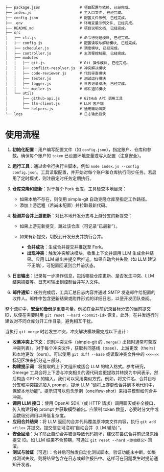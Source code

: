 ```.
├── package.json                  # 项目配置与依赖, 已经完成。
├── index.js                      # 主入口文件, 已经完成。
├── config.json                   # 配置文件示例, 已经完成。
├── .env                          # 环境变量示例文件, 已经完成。
├── README.md                     # 项目说明文档, 已经完成。
├── src
│   ├── cli.js                    # 命令行处理模块, 已经完成。
│   ├── config.js                 # 配置读取与解析模块, 已经完成。
│   ├── scheduler.js              # 调度模块, 已经完成。
│   ├── controller.js             # 主流程控制器, 已经完成。
│   ├── modules
│   │   ├── git.js                # Git 操作模块, 已经完成。
│   │   ├── conflict-resolver.js  # 冲突解决模块
│   │   ├── code-reviewer.js      # 代码审查模块
│   │   ├── tester.js             # 测试运行模块
│   │   ├── logger.js             # 日志记录模块, 已经完成。
│   │   └── mailer.js             # 邮件通知模块
│   └── utils
│       ├── github-api.js         # GitHub API 调用工具
│       ├── llm-client.js         # LLM 客户端
│       └── helpers.js            # 通用辅助函数
└── logs                          # 日志输出目录
```

# 使用流程

1. **初始化配置**：用户编写配置文件（如 `config.json`），指定账户、仓库和参数。确保每个账户的 `token` 已设置环境变量或写入配置（注意安全）。
2. **运行工具**：通过命令行执行主脚本，例如 `node index.js --config config.json`。工具读取配置，并开始对每个账户和仓库执行同步任务。若启用了定时模式，则注册定时任务定期执行。
3. **仓库克隆和更新**：对于每个 Fork 仓库，工具检查本地目录：

   * 如果本地不存在，则使用 simple-git 自动克隆仓库至指定工作路径。
   * 添加上游远程（若尚未配置）并拉取最新代码。
4. **检测并合并上游更新**：对比本地开发分支与上游分支的新提交：

   * 如果上游无新提交，跳过该仓库（可记录“已最新”）。
   * 如果有新提交，切换到开发分支并执行合并。

     * **合并成功**：生成合并提交并推送至 Fork。
     * **出现冲突**：触发冲突解决模块，收集上下文并调用 LLM 生成合并结果。应用 LLM 输出并提交后推送。如果自动合并失败（如 LLM 建议不正确），可配置回滚到合并前状态。
5. **日志输出**：记录每一步操作信息，包括哪些仓库更新、是否发生冲突、LLM 结果摘要等。日志可输出到控制台并写入文件。
6. **邮件通知**：任务完成后，工具汇总日志内容并通过 SMTP 发送邮件给配置的收件人。邮件中包含更新结果或附件形式的详细日志，以便开发团队查阅。

整个流程中，**安全**和**备份**是重要考量。例如在合并前记录目标分支的当前提交 ID，以便在需要时用 `git reset --hard <commit-id>` 恢复。此外，在并发运行时建议对不同仓库分开工作目录，避免相互干扰。


当执行 `git merge` 时若发生冲突，冲突解决模块需完成以下设计：
* **收集冲突上下文**：识别冲突文件（simple-git 的 `.merge()` 出错时通常可获取冲突列表）。对于每个冲突文件，获取共同基线（base）、上游更改（theirs）和本地更改（ours）。可以使用 `git diff --base` 或读取冲突文件中的 `<<<<<<` 标记区块来拆分这三部分。
* **构建提示词**：将提取的上下文组织成适合 LLM 的输入格式。参考研究，Gmerge 工具会将上下游与冲突相关的源代码变更提取并转换为中间表示，然后构造 GPT-3 的输入。我们可以采用类似方式。例如，将文件名、合并目标分支和冲突描述加入 prompt，提示 LLM “请将上游更改合并到本地代码中，保留本地功能”。提示词可以包含示例（one/few-shot）来指导模型如何合并冲突。
* **调用 LLM 接口**：使用 OpenAI SDK（或 HTTP 请求）调用聊天或补全接口，传入构建好的 prompt 并获取模型输出。应限制 token 数量，必要时分文件或函数级别调用以降低复杂度。
* **应用合并结果**：将 LLM 返回的合并代码覆盖原冲突文件内容，执行 `git add <file>` 并提交。提交信息可注明“自动合并（LLM 辅助）”。
* **安全回滚**：为了防止自动合并错误导致代码损坏，建议在尝试合并前记录原始提交 ID。如 LLM 结果不合预期，可通过 `git reset --hard <原始提交>` 回滚。
* **测试与验证**（可选）：合并后可触发自动化测试脚本，验证功能未中断。如集成测试失败，则将结果包含在日志或邮件报告中。这样可在问题发生时提前通知开发者。
